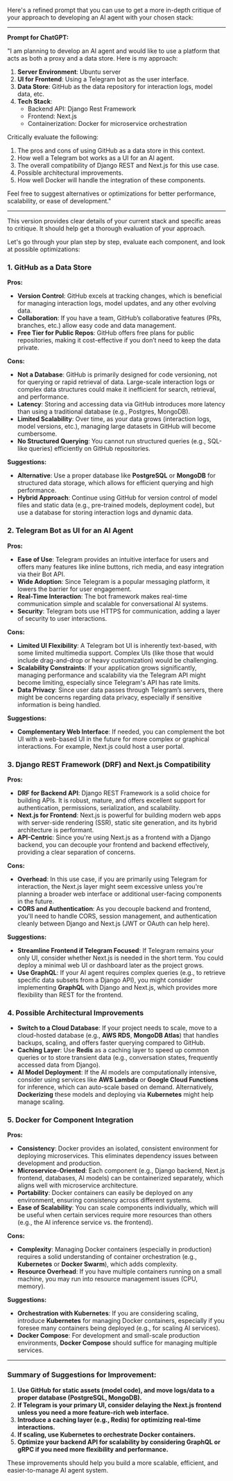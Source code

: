 

Here's a refined prompt that you can use to get a more in-depth critique of your approach to developing an AI agent with your chosen stack:

---

**Prompt for ChatGPT:**

"I am planning to develop an AI agent and would like to use a platform that acts as both a proxy and a data store. Here is my approach:

1. **Server Environment**: Ubuntu server
2. **UI for Frontend**: Using a Telegram bot as the user interface.
3. **Data Store**: GitHub as the data repository for interaction logs, model data, etc.
4. **Tech Stack**: 
   - Backend API: Django Rest Framework
   - Frontend: Next.js
   - Containerization: Docker for microservice orchestration

Critically evaluate the following:
1. The pros and cons of using GitHub as a data store in this context.
2. How well a Telegram bot works as a UI for an AI agent.
3. The overall compatibility of Django REST and Next.js for this use case.
4. Possible architectural improvements.
5. How well Docker will handle the integration of these components.

Feel free to suggest alternatives or optimizations for better performance, scalability, or ease of development."

---

This version provides clear details of your current stack and specific areas to critique. It should help get a thorough evaluation of your approach.

Let's go through your plan step by step, evaluate each component, and look at possible optimizations:

### 1. **GitHub as a Data Store**
**Pros:**
- **Version Control**: GitHub excels at tracking changes, which is beneficial for managing interaction logs, model updates, and any other evolving data.
- **Collaboration**: If you have a team, GitHub’s collaborative features (PRs, branches, etc.) allow easy code and data management.
- **Free Tier for Public Repos**: GitHub offers free plans for public repositories, making it cost-effective if you don’t need to keep the data private.

**Cons:**
- **Not a Database**: GitHub is primarily designed for code versioning, not for querying or rapid retrieval of data. Large-scale interaction logs or complex data structures could make it inefficient for search, retrieval, and performance.
- **Latency**: Storing and accessing data via GitHub introduces more latency than using a traditional database (e.g., Postgres, MongoDB).
- **Limited Scalability**: Over time, as your data grows (interaction logs, model versions, etc.), managing large datasets in GitHub will become cumbersome.
- **No Structured Querying**: You cannot run structured queries (e.g., SQL-like queries) efficiently on GitHub repositories.

**Suggestions:**
- **Alternative**: Use a proper database like **PostgreSQL** or **MongoDB** for structured data storage, which allows for efficient querying and high performance.
- **Hybrid Approach**: Continue using GitHub for version control of model files and static data (e.g., pre-trained models, deployment code), but use a database for storing interaction logs and dynamic data.

### 2. **Telegram Bot as UI for an AI Agent**
**Pros:**
- **Ease of Use**: Telegram provides an intuitive interface for users and offers many features like inline buttons, rich media, and easy integration via their Bot API.
- **Wide Adoption**: Since Telegram is a popular messaging platform, it lowers the barrier for user engagement.
- **Real-Time Interaction**: The bot framework makes real-time communication simple and scalable for conversational AI systems.
- **Security**: Telegram bots use HTTPS for communication, adding a layer of security to user interactions.

**Cons:**
- **Limited UI Flexibility**: A Telegram bot UI is inherently text-based, with some limited multimedia support. Complex UIs (like those that would include drag-and-drop or heavy customization) would be challenging.
- **Scalability Constraints**: If your application grows significantly, managing performance and scalability via the Telegram API might become limiting, especially since Telegram's API has rate limits.
- **Data Privacy**: Since user data passes through Telegram’s servers, there might be concerns regarding data privacy, especially if sensitive information is being handled.

**Suggestions:**
- **Complementary Web Interface**: If needed, you can complement the bot UI with a web-based UI in the future for more complex or graphical interactions. For example, Next.js could host a user portal.

### 3. **Django REST Framework (DRF) and Next.js Compatibility**
**Pros:**
- **DRF for Backend API**: Django REST Framework is a solid choice for building APIs. It is robust, mature, and offers excellent support for authentication, permissions, serialization, and scalability.
- **Next.js for Frontend**: Next.js is powerful for building modern web apps with server-side rendering (SSR), static site generation, and its hybrid architecture is performant.
- **API-Centric**: Since you're using Next.js as a frontend with a Django backend, you can decouple your frontend and backend effectively, providing a clear separation of concerns.

**Cons:**
- **Overhead**: In this use case, if you are primarily using Telegram for interaction, the Next.js layer might seem excessive unless you're planning a broader web interface or additional user-facing components in the future.
- **CORS and Authentication**: As you decouple backend and frontend, you'll need to handle CORS, session management, and authentication cleanly between Django and Next.js (JWT or OAuth can help here).
  
**Suggestions:**
- **Streamline Frontend if Telegram Focused**: If Telegram remains your only UI, consider whether Next.js is needed in the short term. You could deploy a minimal web UI or dashboard later as the project grows.
- **Use GraphQL**: If your AI agent requires complex queries (e.g., to retrieve specific data subsets from a Django API), you might consider implementing **GraphQL** with Django and Next.js, which provides more flexibility than REST for the frontend.

### 4. **Possible Architectural Improvements**
- **Switch to a Cloud Database**: If your project needs to scale, move to a cloud-hosted database (e.g., **AWS RDS**, **MongoDB Atlas**) that handles backups, scaling, and offers faster querying compared to GitHub.
- **Caching Layer**: Use **Redis** as a caching layer to speed up common queries or to store transient data (e.g., conversation states, frequently accessed data from Django).
- **AI Model Deployment**: If the AI models are computationally intensive, consider using services like **AWS Lambda** or **Google Cloud Functions** for inference, which can auto-scale based on demand. Alternatively, **Dockerizing** these models and deploying via **Kubernetes** might help manage scaling.

### 5. **Docker for Component Integration**
**Pros:**
- **Consistency**: Docker provides an isolated, consistent environment for deploying microservices. This eliminates dependency issues between development and production.
- **Microservice-Oriented**: Each component (e.g., Django backend, Next.js frontend, databases, AI models) can be containerized separately, which aligns well with microservice architecture.
- **Portability**: Docker containers can easily be deployed on any environment, ensuring consistency across different systems.
- **Ease of Scalability**: You can scale components individually, which will be useful when certain services require more resources than others (e.g., the AI inference service vs. the frontend).

**Cons:**
- **Complexity**: Managing Docker containers (especially in production) requires a solid understanding of container orchestration (e.g., **Kubernetes** or **Docker Swarm**), which adds complexity.
- **Resource Overhead**: If you have multiple containers running on a small machine, you may run into resource management issues (CPU, memory).

**Suggestions:**
- **Orchestration with Kubernetes**: If you are considering scaling, introduce **Kubernetes** for managing Docker containers, especially if you foresee many containers being deployed (e.g., for scaling AI services).
- **Docker Compose**: For development and small-scale production environments, **Docker Compose** should suffice for managing multiple services.

---

### **Summary of Suggestions for Improvement:**
1. **Use GitHub for static assets (model code), and move logs/data to a proper database (PostgreSQL, MongoDB).**
2. **If Telegram is your primary UI, consider delaying the Next.js frontend unless you need a more feature-rich web interface.**
3. **Introduce a caching layer (e.g., Redis) for optimizing real-time interactions.**
4. **If scaling, use Kubernetes to orchestrate Docker containers.**
5. **Optimize your backend API for scalability by considering GraphQL or gRPC if you need more flexibility and performance.**

These improvements should help you build a more scalable, efficient, and easier-to-manage AI agent system.
